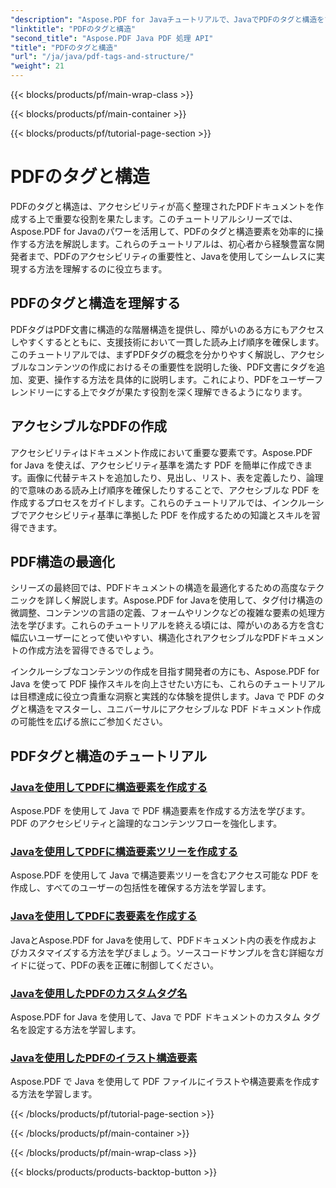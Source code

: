 ```yaml
---
"description": "Aspose.PDF for Javaチュートリアルで、JavaでPDFのタグと構造をマスターしましょう。アクセスしやすく整理されたPDFを簡単に作成できます。"
"linktitle": "PDFのタグと構造"
"second_title": "Aspose.PDF Java PDF 処理 API"
"title": "PDFのタグと構造"
"url": "/ja/java/pdf-tags-and-structure/"
"weight": 21
---
```


{{< blocks/products/pf/main-wrap-class >}}

{{< blocks/products/pf/main-container >}}

{{< blocks/products/pf/tutorial-page-section >}}

# PDFのタグと構造

PDFのタグと構造は、アクセシビリティが高く整理されたPDFドキュメントを作成する上で重要な役割を果たします。このチュートリアルシリーズでは、Aspose.PDF for Javaのパワーを活用して、PDFのタグと構造要素を効率的に操作する方法を解説します。これらのチュートリアルは、初心者から経験豊富な開発者まで、PDFのアクセシビリティの重要性と、Javaを使用してシームレスに実現する方法を理解するのに役立ちます。

## PDFのタグと構造を理解する

PDFタグはPDF文書に構造的な階層構造を提供し、障がいのある方にもアクセスしやすくするとともに、支援技術において一貫した読み上げ順序を確保します。このチュートリアルでは、まずPDFタグの概念を分かりやすく解説し、アクセシブルなコンテンツの作成におけるその重要性を説明した後、PDF文書にタグを追加、変更、操作する方法を具体的に説明します。これにより、PDFをユーザーフレンドリーにする上でタグが果たす役割を深く理解できるようになります。

## アクセシブルなPDFの作成

アクセシビリティはドキュメント作成において重要な要素です。Aspose.PDF for Java を使えば、アクセシビリティ基準を満たす PDF を簡単に作成できます。画像に代替テキストを追加したり、見出し、リスト、表を定義したり、論理的で意味のある読み上げ順序を確保したりすることで、アクセシブルな PDF を作成するプロセスをガイドします。これらのチュートリアルでは、インクルーシブでアクセシビリティ基準に準拠した PDF を作成するための知識とスキルを習得できます。

## PDF構造の最適化

シリーズの最終回では、PDFドキュメントの構造を最適化するための高度なテクニックを詳しく解説します。Aspose.PDF for Javaを使用して、タグ付け構造の微調整、コンテンツの言語の定義、フォームやリンクなどの複雑な要素の処理方法を学びます。これらのチュートリアルを終える頃には、障がいのある方を含む幅広いユーザーにとって使いやすい、構造化されアクセシブルなPDFドキュメントの作成方法を習得できるでしょう。

インクルーシブなコンテンツの作成を目指す開発者の方にも、Aspose.PDF for Java を使って PDF 操作スキルを向上させたい方にも、これらのチュートリアルは目標達成に役立つ貴重な洞察と実践的な体験を提供します。Java で PDF のタグと構造をマスターし、ユニバーサルにアクセシブルな PDF ドキュメント作成の可能性を広げる旅にご参加ください。

## PDFタグと構造のチュートリアル
### [Javaを使用してPDFに構造要素を作成する](./create-structure-element-in-pdf-using-java/)
Aspose.PDF を使用して Java で PDF 構造要素を作成する方法を学びます。PDF のアクセシビリティと論理的なコンテンツフローを強化します。
### [Javaを使用してPDFに構造要素ツリーを作成する](./create-structure-element-tree-in-pdf-using-java/)
Aspose.PDF を使用して Java で構造要素ツリーを含むアクセス可能な PDF を作成し、すべてのユーザーの包括性を確保する方法を学習します。
### [Javaを使用してPDFに表要素を作成する](./create-table-element-in-pdf-using-java/)
JavaとAspose.PDF for Javaを使用して、PDFドキュメント内の表を作成およびカスタマイズする方法を学びましょう。ソースコードサンプルを含む詳細なガイドに従って、PDFの表を正確に制御してください。
### [Javaを使用したPDFのカスタムタグ名](./custom-tag-name-for-pdf-using-java/)
Aspose.PDF for Java を使用して、Java で PDF ドキュメントのカスタム タグ名を設定する方法を学習します。
### [Javaを使用したPDFのイラスト構造要素](./illustration-structure-elements-in-pdf-using-java/)
Aspose.PDF で Java を使用して PDF ファイルにイラストや構造要素を作成する方法を学習します。

{{< /blocks/products/pf/tutorial-page-section >}}

{{< /blocks/products/pf/main-container >}}

{{< /blocks/products/pf/main-wrap-class >}}

{{< blocks/products/products-backtop-button >}}